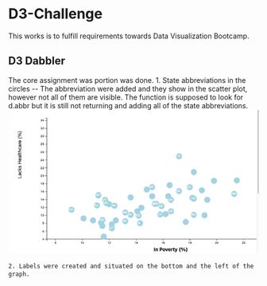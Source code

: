 # D3-Challenge

This works is to fulfill requirements towards Data Visualization Bootcamp.

## D3 Dabbler

The core assignment was portion was done.
    1.  State abbreviations in the circles -- The abbreviation were added and they show in the scatter plot, however not all of them are visible. The function is supposed to look for d.abbr but it is still not returning and adding all of the state abbreviations.
    ![alt text](images/core_assig.png)






    2. Labels were created and situated on the bottom and the left of the graph.
